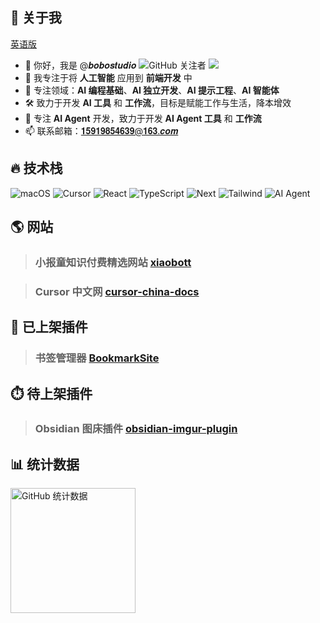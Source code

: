 ## 👀 关于我

[英语版](./README_EN.md)

- 👋 你好，我是 @𝒃𝒐𝒃𝒐𝒔𝒕𝒖𝒅𝒊𝒐 ![GitHub 关注者](https://img.shields.io/github/followers/bobostudio?style=social) ![](https://komarev.com/ghpvc/?username=bobostudio&label=visitors)
- 👀 我专注于将 **人工智能** 应用到 **前端开发** 中
- 🤖 专注领域：**AI 编程基础**、**AI 独立开发**、**AI 提示工程**、**AI 智能体**
- 🛠️ 致力于开发 **AI 工具** 和 **工作流**，目标是赋能工作与生活，降本增效
- 🤝 专注 **AI Agent** 开发，致力于开发 **AI Agent 工具** 和 **工作流**
- 📫 联系邮箱：𝟏𝟓𝟗𝟏𝟗𝟖𝟓𝟒𝟔𝟑𝟗@𝟏𝟔𝟑.𝒄𝒐𝒎

## 🔥 技术栈

![macOS](https://img.shields.io/badge/操作系统-macOS-informational?style=flat-square&logo=apple&logoColor=white) ![Cursor](https://img.shields.io/badge/编辑器-Cursor-blue?style=flat-square&logo=cursor&logoColor=white) ![React](https://img.shields.io/badge/React-blue?style=flat-square&logo=react&logoColor=white) ![TypeScript](https://img.shields.io/badge/TypeScript-blue?style=flat-square&logo=typescript&logoColor=white) ![Next](https://img.shields.io/badge/Next-blue?style=flat-square&logo=nextdotjs&logoColor=white) ![Tailwind](https://img.shields.io/badge/Tailwind-blue?style=flat-square&logo=tailwind-css&logoColor=white) ![AI Agent](https://img.shields.io/badge/AI%20Agent-blue?style=flat-square&logo=ai&logoColor=white)

## 🌎 网站

> ### 小报童知识付费精选网站 [xiaobott](https://xiaobott.netlify.app/)

> ### Cursor 中文网 [cursor-china-docs](https://www.bobostudio.eu.org/)


## 🎉 已上架插件

> ### 书签管理器 [BookmarkSite](https://chromewebstore.google.com/detail/bookmarksite/eogkgndkljbnkkkfohjbgcohgkaokipa?hl=zh-CN&utm_source=ext_sidebar)

## ⏱️ 待上架插件

> ### Obsidian 图床插件 [obsidian-imgur-plugin](https://github.com/bobostudio/obsidian-imgur-plugin)

## 📊 统计数据

<p align="left">
<img alt="GitHub 统计数据" height='200' src="https://github-readme-stats.vercel.app/api?username=bobostudio&show_icons=true&include_all_commits=true&locale=cn">
</p> 
